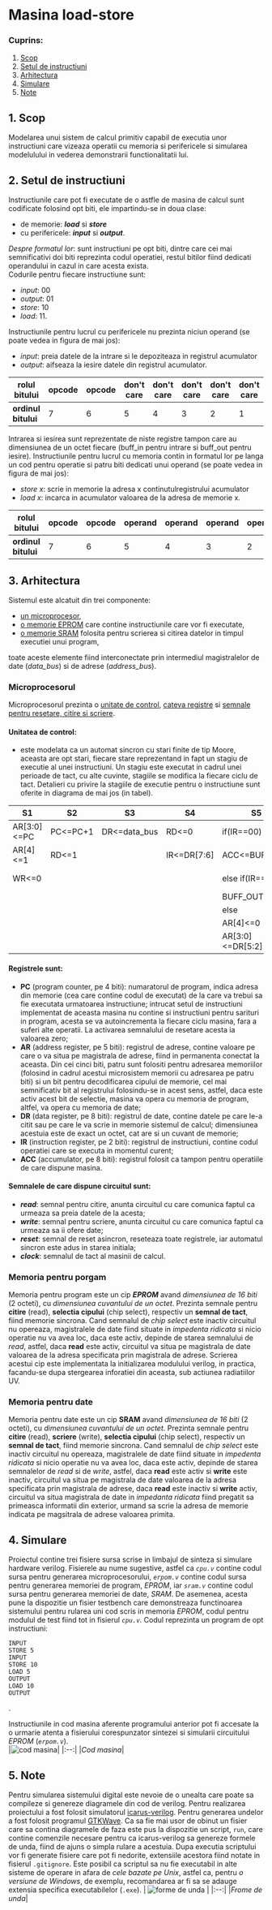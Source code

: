 # **Masina load-store**
### **Cuprins:**
1. [Scop](#1-scop)
2. [Setul de instructiuni](#2-setul-de-instructiuni)
3. [Arhitectura](#3-arhitectura)
4. [Simulare](#4-simulare)
5. [Note](#5-note)
## **1. Scop**
Modelarea unui sistem de calcul primitiv capabil de executia unor instructiuni care vizeaza operatii cu memoria si perifericele si simularea modelulului in vederea demonstrarii functionalitatii lui.


## **2. Setul de instructiuni**
Instructiunile care pot fi executate de o astfle de masina de calcul sunt codificate folosind opt biti, ele impartindu-se in doua clase:
* de memorie: ***load*** si ***store***
* cu perifericele: ***input*** si ***output***.

*Despre formatul lor*: sunt instructiuni pe opt biti, dintre care cei mai semnificativi doi biti reprezinta codul operatiei, restul bitilor fiind dedicati operandului in cazul in care acesta exista.\
Codurile pentru fiecare instructiune sunt:
- *input*:	00
- *output*:	01
- *store*:	10
- *load*:	11.

Instructiunile pentru lucrul cu perifericele nu prezinta niciun operand (se poate vedea in figura de mai jos):
- *input*: preia datele de la intrare si le depoziteaza in registrul acumulator
- *output*: aifseaza la iesire datele din registrul acumulator.

| rolul bitului        | opcode | opcode | don't care | don't care | don't care | don't care | don't care | don't care |
| ----------------     | ------ | ------ | ---------- | ---------- | ---------- | ---------- | ---------- | ---------- |
| **ordinul bitului**  | 7      | 6      | 5          | 4          | 3          | 2          | 1          | 0          |

Intrarea si iesirea sunt reprezentate de niste registre tampon care au dimensiunea de un octet fiecare (buff_in pentru intrare si buff_out pentru iesire).
Instructiunile pentru lucrul cu memoria contin in formatul lor pe langa un cod pentru operatie si patru biti dedicati unui operand (se poate vedea in figura de mai jos):
* *store x*: scrie in memorie la adresa x continutulregistrului acumulator
* *load x*: incarca in acumulator valoarea de la adresa de memorie x.
  
| rolul bitului        | opcode | opcode | operand    | operand    | operand    | operand    | don't care | don't care |
| ----------------     | ------ | ------ | ---------- | ---------- | ---------- | ---------- | ---------- | ---------- |
| **ordinul bitului**  | 7      | 6      | 5          | 4          | 3          | 2          | 1          | 0          |
## **3. Arhitectura**
Sistemul este alcatuit din trei componente:
- [un microprocesor](#microprocesorul),
- [o memorie EPROM](#memoria-pentru-porgam) care contine instructiunile care vor fi executate,
-  [o memorie SRAM](#memoria-pentru-date) folosita pentru scrierea si citirea datelor in timpul executiei unui program,

toate aceste elemente fiind interconectate prin intermediul magistralelor de date (*data_bus*) si de adrese (*address_bus*).
### **Microprocesorul**
Microprocesorul prezinta o [unitate de control](#unitatea-de-control), [cateva registre](#registrele-sunt) si [semnale pentru resetare, citire si scriere](#semnalele-de-care-dispune-circuitul-sunt).
#### **Unitatea de control**:
- este modelata ca un automat sincron cu stari finite de tip Moore, aceasta are opt stari, fiecare stare reprezentand in fapt un stagiu de executie al unei instructiuni. Un stagiu este executat in cadrul unei perioade de tact, cu alte cuvinte, stagiile se modifica la fiecare ciclu de tact. Detalieri cu privire la stagiile de executie pentru o instructiune sunt oferite in diagrama de mai jos (in tabel).

|  S1       |  S2    |  S3        |  S4       |  S5              |  S6            |  S7           |  S8      |
| ----      | ----   | ----       | ----      | ----             | ----           | ----          | ----     |
|AR[3:0]<=PC|PC<=PC+1|DR<=data_bus|RD<=0      |if(IR==00)        |if(IR==10)      |if(IR==10)     |if(IR==11)|
|AR[4]<=1   |RD<=1   |            |IR<=DR[7:6]| ACC<=BUFF_IN     | DR<=ACC        | WR<=1         | ACC<=DR  |
|WR<=0      |        |            |           |else if(IR==01)   |else if(IR==11) |else if(IR==11)|          |
|           |        |            |      	  | BUFF_OUT<=ACC    | RD<=1          | DR<=data_bus  |          |
|           |        |            |           |else              |                |               |          |
|           |        |            |           | AR[4]<=0         |                |               |          |
|           |        |            |           | AR[3:0]<=DR[5:2] |                |               |          |

#### **Registrele sunt:**
- **PC** (program counter, pe 4 biti): numaratorul de program, indica adresa din memorie (cea care contine codul de executat) de la care va trebui sa fie executata urmatoarea instructiune; intrucat setul de instructiuni implementat de aceasta masina nu contine si instructiuni pentru sarituri in program, acesta se va autoincrementa la fiecare ciclu masina, fara a suferi alte operatii. La activarea semnalului de resetare acesta ia valoarea zero;
- **AR** (address register, pe 5 biti): registrul de adrese, contine valoare pe care o va situa pe magistrala de adrese, fiind in permanenta conectat la aceasta. Din cei cinci biti, patru sunt folositi pentru adresarea memoriilor (folosind in cadrul acestui microsistem memorii cu adresarea pe patru biti) si un bit pentru decodificarea cipului de memorie, cel mai semnificativ bit al registrului folosindu-se in acest sens, astfel, daca este activ acest bit de selectie, masina va opera cu memoria de program, altfel, va opera cu memoria de date;
- **DR** (data register, pe 8 biti): registrul de date, contine datele pe care le-a citit sau pe care le va scrie in memorie sistemul de calcul; dimensiunea acestuia este de exact un octet, cat are si un cuvant de memorie;
- **IR** (instruction register, pe 2 biti): registrul de instructiuni, contine codul operatiei care se executa in momentul curent;
- **ACC** (accumulator, pe 8 biti): registrul folosit ca tampon pentru operatiile de care dispune masina.
#### **Semnalele de care dispune circuitul sunt:**
- ***read***: semnal pentru citire, anunta circuitul cu care comunica faptul ca urmeaza sa preia datele de la acesta;
- ***write***: semnal pentru scriere, anunta circuitul cu care comunica faptul ca urmeaza sa ii ofere date;
- ***reset***: semnal de reset asincron, reseteaza toate registrele, iar automatul sincron este adus in starea initiala;
- ***clock***: semnalul de tact al masinii de calcul.
### **Memoria pentru porgam**
Memoria pentru program este un cip ***EPROM*** avand *dimensiunea de 16 biti* (2 octeti), cu *dimensiunea cuvantului de un octet*. Prezinta semnale pentru **citire** (read), **selectia cipului** (chip select), respectiv un **semnal de tact**, fiind memorie sincrona. Cand semnalul de *chip select* este inactiv circuitul nu opereaza, magistralele de date fiind situate in *impedenta ridicata* si nicio operatie nu va avea loc, daca este activ, depinde de starea semnalului de *read*, astfel, daca **read** este activ, circuitul va situa pe magistrala de date valoarea de la adresa specificata prin magistrala de adrese. Scrierea acestui cip este implementata la initializarea modulului verilog, in practica, facandu-se dupa stergearea inforatiei din aceasta, sub actiunea radiatiilor UV.
### **Memoria pentru date**
Memoria pentru date este un cip **SRAM** avand *dimensiunea de 16 biti* (2 octeti), cu *dimensiunea cuvantului de un octet*. Prezinta semnale pentru **citire** (read), **scriere** (write), **selectia cipului** (chip select), respectiv un **semnal de tact**, fiind memorie sincrona. Cand semnalul de *chip select* este inactiv circuitul nu opereaza, magistralele de date fiind situate in *impedenta ridicata* si nicio operatie nu va avea loc, daca este activ, depinde de starea semnalelor de *read* si de *write*, astfel, daca **read** este activ si **write** este inactiv, circuitul va situa pe magistrala de date valoarea de la adresa specificata prin magistrala de adrese, daca **read** este inactiv si **write** activ, circuitul va situa magistrala de date in *impedanta ridicata* fiind pregatit sa primeasca informatii din exterior, urmand sa scrie la adresa de memorie indicata pe magsitrala de adrese valoarea primita.

## **4. Simulare**
Proiectul contine trei fisiere sursa scrise in limbajul de sinteza si simulare hardware verilog. Fisierele au nume sugestive, astfel ca *``cpu.v``* contine codul sursa pentru generarea microprocesorului, *``erpom.v``* contine codul sursa pentru generarea memoriei de program, *EPROM*, iar *``sram.v``* contine codul sursa pentru generarea memoriei de date, *SRAM*. De asemenea, acesta pune la dispozitie un fisier testbench care demonstreaza functinoarea sistemului pentru rularea uni cod scris in memoria *EPROM*, codul pentru modulul de test fiind tot in fisierul *``cpu.v``*. Codul reprezinta un program de opt instructiuni:
```
INPUT
STORE 5
INPUT
STORE 10
LOAD 5
OUTPUT
LOAD 10
OUTPUT
```
.

Instructiunile in cod masina aferente programului anterior pot fi accesate la o urmarie atenta a fisierului corespunzator sintezei si simularii circuitului *EPROM* (*``erpom.v``*).\
|![cod masina](cod.png)|
|:--:|
|<i>Cod masina</i>|

## **5. Note**
Pentru simularea sistemului digital este nevoie de o unealta care poate sa compileze si genereze diagramele din cod de verilog. Pentru realizarea proiectului a fost folosit simulatorul [icarus-verilog](http://iverilog.icarus.com/). Pentru generarea undelor a fost folosit programul [GTKWave](http://gtkwave.sourceforge.net/). Ca sa fie mai usor de obinut un fisier care sa contina diagramele de faza este pus la dispozitie un script, ``run``, care contine comenzile necesare pentru ca icarus-verilog sa  genereze formele de unda, fiind de ajuns o simpla rulare a acestuia. Dupa executia scriptului vor fi generate fisiere care pot fi nedorite, extensiile acestora fiind notate in fisierul ``.gitignore``. Este posibil ca scriptul sa nu fie executabil in alte sisteme de operare in afara de *cele bazate pe Unix*, astfel ca, pentru *o versiune de Windows*, de exemplu, recomandarea ar fi sa se adauge extensia specifica executabilelor (``.exe``).
| ![forme de unda](wave.png) |
|:--:|
|<i>Frome de unda</i>|
